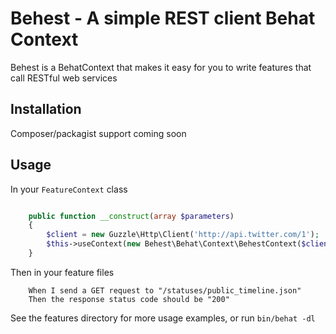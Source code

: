 Behest - A simple REST client Behat Context
===========================================

Behest is a BehatContext that makes it easy for you to write features that call
RESTful web services

Installation
------------

Composer/packagist support coming soon

Usage
-----

In your `FeatureContext` class

``` php

    public function __construct(array $parameters) 
    {
        $client = new Guzzle\Http\Client('http://api.twitter.com/1');
        $this->useContext(new Behest\Behat\Context\BehestContext($client));
    }

```

Then in your feature files

``` cucumber
    When I send a GET request to "/statuses/public_timeline.json"
    Then the response status code should be "200"

```

See the features directory for more usage examples, or run `bin/behat -dl`
